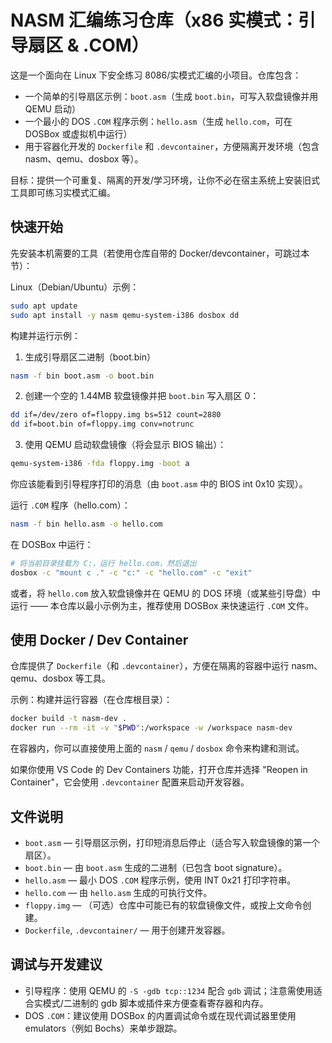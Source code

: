 # NASM 汇编练习仓库（x86 实模式：引导扇区 & .COM）

这是一个面向在 Linux 下安全练习 8086/实模式汇编的小项目。仓库包含：

- 一个简单的引导扇区示例：`boot.asm`（生成 `boot.bin`，可写入软盘镜像并用 QEMU 启动）
- 一个最小的 DOS `.COM` 程序示例：`hello.asm`（生成 `hello.com`，可在 DOSBox 或虚拟机中运行）
- 用于容器化开发的 `Dockerfile` 和 `.devcontainer`，方便隔离开发环境（包含 nasm、qemu、dosbox 等）。

目标：提供一个可重复、隔离的开发/学习环境，让你不必在宿主系统上安装旧式工具即可练习实模式汇编。

## 快速开始

先安装本机需要的工具（若使用仓库自带的 Docker/devcontainer，可跳过本节）：

Linux（Debian/Ubuntu）示例：

```sh
sudo apt update
sudo apt install -y nasm qemu-system-i386 dosbox dd
```

构建并运行示例：

1) 生成引导扇区二进制（boot.bin）

```sh
nasm -f bin boot.asm -o boot.bin
```

2) 创建一个空的 1.44MB 软盘镜像并把 `boot.bin` 写入扇区 0：

```sh
dd if=/dev/zero of=floppy.img bs=512 count=2880
dd if=boot.bin of=floppy.img conv=notrunc
```

3) 使用 QEMU 启动软盘镜像（将会显示 BIOS 输出）：

```sh
qemu-system-i386 -fda floppy.img -boot a
```

你应该能看到引导程序打印的消息（由 `boot.asm` 中的 BIOS int 0x10 实现）。

运行 `.COM` 程序（hello.com）：

```sh
nasm -f bin hello.asm -o hello.com
```

在 DOSBox 中运行：

```sh
# 将当前目录挂载为 C:，运行 hello.com，然后退出
dosbox -c "mount c ." -c "c:" -c "hello.com" -c "exit"
```

或者，将 `hello.com` 放入软盘镜像并在 QEMU 的 DOS 环境（或某些引导盘）中运行 —— 本仓库以最小示例为主，推荐使用 DOSBox 来快速运行 `.COM` 文件。

## 使用 Docker / Dev Container

仓库提供了 `Dockerfile`（和 `.devcontainer`），方便在隔离的容器中运行 nasm、qemu、dosbox 等工具。

示例：构建并运行容器（在仓库根目录）：

```sh
docker build -t nasm-dev .
docker run --rm -it -v "$PWD":/workspace -w /workspace nasm-dev
```

在容器内，你可以直接使用上面的 `nasm` / `qemu` / `dosbox` 命令来构建和测试。

如果你使用 VS Code 的 Dev Containers 功能，打开仓库并选择 "Reopen in Container"，它会使用 `.devcontainer` 配置来启动开发容器。

## 文件说明

- `boot.asm` — 引导扇区示例，打印短消息后停止（适合写入软盘镜像的第一个扇区）。
- `boot.bin` — 由 `boot.asm` 生成的二进制（已包含 boot signature）。
- `hello.asm` — 最小 DOS `.COM` 程序示例，使用 INT 0x21 打印字符串。
- `hello.com` — 由 `hello.asm` 生成的可执行文件。
- `floppy.img` — （可选）仓库中可能已有的软盘镜像文件，或按上文命令创建。
- `Dockerfile`, `.devcontainer/` — 用于创建开发容器。

## 调试与开发建议

- 引导程序：使用 QEMU 的 `-S -gdb tcp::1234` 配合 `gdb` 调试；注意需使用适合实模式/二进制的 gdb 脚本或插件来方便查看寄存器和内存。
- DOS `.COM`：建议使用 DOSBox 的内置调试命令或在现代调试器里使用 emulators（例如 Bochs）来单步跟踪。





